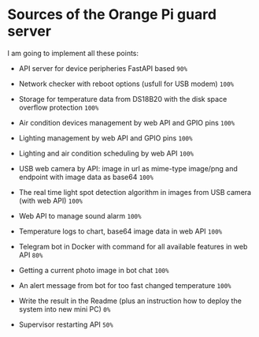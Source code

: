 # Sources of the Orange Pi guard server

I am going to implement all these points:

- API server for device peripheries FastAPI based `90%`

- Network checker with reboot options (usfull for USB modem) `100%`

- Storage for temperature data from DS18B20 with the disk space overflow protection `100%`

- Air condition devices management by web API and GPIO pins `100%`

- Lighting management by web API and GPIO pins `100%`

- Lighting and air condition scheduling by web API `100%`

- USB web camera by API: image in url as mime-type image/png and endpoint with image data as base64 `100%`

- The real time light spot detection algorithm in images from USB camera (with web API) `100%`

- Web API to manage sound alarm `100%`

- Temperature logs to chart, base64 image data in web API `100%`

- Telegram bot in Docker with command for all available features in web API  `80%`

- Getting a current photo image in bot chat `100%`

- An alert message from bot for too fast changed temperature `100%`

- Write the result in the Readme (plus an instruction how to deploy the system into new mini PC) `0%`

- Supervisor restarting API `50%`
